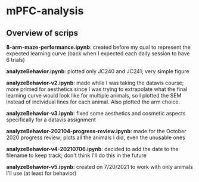 # mPFC-analysis

## Overview of scrips
**8-arm-maze-performance.ipynb**: created before my qual to represent the expected learning curve (back when I expected each daily session to have 6 trials)

**analyzeBehavior.ipynb**: plotted only JC240 and JC241; very simple figure

**analyzeBehavior-v2.ipynb**: made while I was taking the datavis course; more primed for aesthetics since I was trying to extrapolate what the final learning curve 
would look like for multiple animals, so I plotted the SEM instead of individual lines for each animal. Also plotted the arm choice.

**analyzeBehavior-v3.ipynb**: fixed some aesthetics and cosmetic aspects specifically for a datavis assignment

**analyzeBehavior-202104-progress-review.ipynb**: made for the October 2020 progress review; plots all the animals I did, even the unusable ones

**analyzeBehavior-v4-20210706.ipynb**: decided to add the date to the filename to keep track; don't think I'll do this in the future

**analyzeBehavior-v5.ipynb**: created on 7/20/2021 to work with only animals I'll use (at least for behavior)
